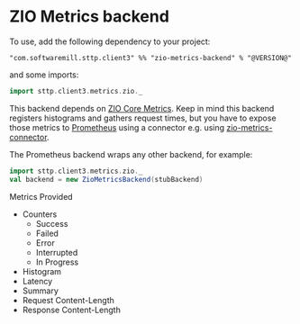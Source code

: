 # ZIO Metrics backend

To use, add the following dependency to your project:

```
"com.softwaremill.sttp.client3" %% "zio-metrics-backend" % "@VERSION@"
```

and some imports:

```scala mdoc
import sttp.client3.metrics.zio._
```

This backend depends on [ZIO Core Metrics](https://zio.dev/guides/tutorials/monitor-a-zio-application-using-zio-built-in-metric-system#adding-dependencies-to-the-project). Keep in mind this backend registers histograms and gathers request times, but you have to expose those metrics to [Prometheus](https://prometheus.io/) using a connector e.g. using [zio-metrics-connector](https://zio.dev/guides/tutorials/monitor-a-zio-application-using-zio-built-in-metric-system#adding-dependencies-to-the-project).

The Prometheus backend wraps any other backend, for example:

```scala mdoc:compile-only
import sttp.client3.metrics.zio._
val backend = new ZioMetricsBackend(stubBackend)
```

Metrics Provided

* Counters
  * Success
  * Failed
  * Error
  * Interrupted
  * In Progress
* Histogram
 * Latency
* Summary
 * Request Content-Length
 * Response Content-Length
